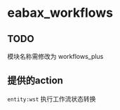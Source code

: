 eabax_workflows
===============

## TODO
模块名称需修改为 workflows_plus

## 提供的action
`entity:wst` 执行工作流状态转换
